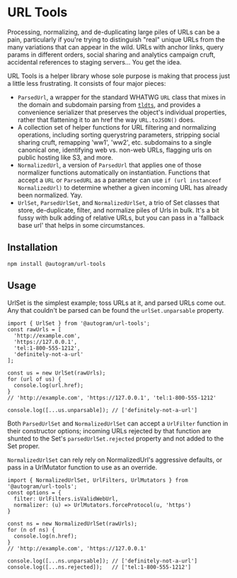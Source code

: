 # URL Tools

Processing, normalizing, and de-duplicating large piles of URLs can be a pain, particularly if you're trying to distinguish "real" unique URLs from the many variations that can appear in the wild. URLs with anchor links, query params in different orders, social sharing and analytics campaign cruft, accidental references to staging servers… You get the idea.

URL Tools is a helper library whose sole purpose is making that process just a little less frustrating. It consists of four major pieces:

- `ParsedUrl`, a wrapper for the standard WHATWG `URL` class that mixes in the domain and subdomain parsing from [`tldts`](https://www.npmjs.com/package/tldts), and provides a convenience serializer that  preserves the object's individual properties, rather that flattening it to an href the way `URL.toJSON()` does.
- A collection set of helper functions for URL filtering and normalizing operations, including sorting querystring parameters, stripping social sharing cruft, remapping 'ww1', 'ww2', etc. subdomains to a single canonical one, identifying web vs. non-web URLs, flagging urls on public hosting like S3, and more.
- `NormalizedUrl`, a version of `ParsedUrl` that applies one of those normalizer functions automatically on instantiation. Functions that accept a `URL` or `ParsedURL` as a parameter can use `if (url instanceof NormalizedUrl)` to determine whether a given incoming URL has already been normalized. Yay.
- `UrlSet`, `ParsedUrlSet`, and `NormalizedUrlSet`, a trio of Set classes that store, de-duplicate, filter, and normalize piles of Urls in bulk. It's a bit fussy with bulk adding of relative URLs, but you can pass in a 'fallback base url' that helps in some circumstances.

## Installation

`npm install @autogram/url-tools`

## Usage

UrlSet is the simplest example; toss URLs at it, and parsed URLs come out. Any that couldn't be parsed can be found the `urlSet.unparsable` property.

```
import { UrlSet } from '@autogram/url-tools';
const rawUrls = [
  'http://example.com',
  'https://127.0.0.1',
  'tel:1-800-555-1212',
  'definitely-not-a-url'
];

const us = new UrlSet(rawUrls);
for (url of us) {
  console.log(url.href);
}
// 'http://example.com', 'https://127.0.0.1', 'tel:1-800-555-1212'

console.log([...us.unparsable]); // ['definitely-not-a-url']
```

Both `ParsedUrlSet` and `NormalizedUrlSet` can accept a `UrlFilter` function in their constructor options; incoming URLs rejected by that function are shunted to the Set's `parsedUrlSet.rejected` property and not added to the Set proper. 

`NormalizedUrlSet` can rely rely on NormalizedUrl's aggressive defaults, or pass in a UrlMutator function to use as an override.

```
import { NormalizedUrlSet, UrlFilters, UrlMutators } from '@autogram/url-tools';
const options = {
  filter: UrlFilters.isValidWebUrl,
  normalizer: (u) => UrlMutators.forceProtocol(u, 'https')
}

const ns = new NormalizedUrlSet(rawUrls);
for (n of ns) {
  console.log(n.href);
}
// 'http://example.com', 'https://127.0.0.1'

console.log([...ns.unparsable]); // ['definitely-not-a-url']
console.log([...ns.rejected]);   // ['tel:1-800-555-1212']
```